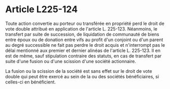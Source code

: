 # Article L225-124

Toute action convertie au porteur ou transférée en propriété perd le droit de vote double attribué en application de l'article L. 225-123. Néanmoins, le transfert par suite de succession, de liquidation de communauté de biens entre époux ou de donation entre vifs au profit d'un conjoint ou d'un parent au degré successible ne fait pas perdre le droit acquis et n'interrompt pas le délai mentionné aux premier et dernier alinéas de l'article L. 225-123. Il en est de même, sauf stipulation contraire des statuts, en cas de transfert par suite d'une fusion ou d'une scission d'une société actionnaire.

La fusion ou la scission de la société est sans effet sur le droit de vote double qui peut être exercé au sein de la ou des sociétés bénéficiaires, si celles-ci en bénéficient.
